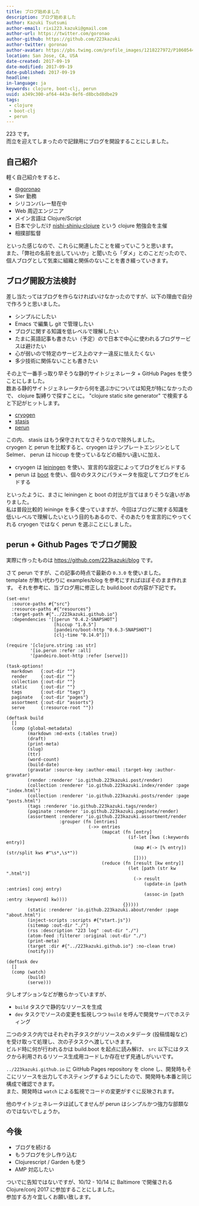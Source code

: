 ```yaml
---
title: ブログ始めました
description: ブログ始めました
author: Kazuki Tsutsumi
author-email: rixi223.kazuki@gmail.com
author-url: https://twitter.com/goronao
author-github: https://github.com/223kazuki
author-twitter: goronao
author-avatar: https://pbs.twimg.com/profile_images/1218227972/P1060544_400x400.jpg
location: San Jose, CA, USA
date-created: 2017-09-19
date-modified: 2017-09-19
date-published: 2017-09-19
headline:
in-language: ja
keywords: clojure, boot-clj, perun
uuid: a349c300-af64-443a-8ef6-d8bcbd8dbe29
tags:
 - clojure
 - boot-clj
 - perun
---
```


223 です。  
而立を迎えてしまったので記録用にブログを開設することにしました。

## 自己紹介

軽く自己紹介をすると、

* [@goronao](https://twitter.com/goronao)
* SIer 勤務
* シリコンバレー駐在中
* Web 周辺エンジニア
* メイン言語は Clojure/Script
* 日本で少しだけ [nishi-shinju-clojure](https://nishi-shinju-clojure.connpass.com/event/52434/) という clojure 勉強会を主催
* 相撲部監督

といった感じなので、これらに関連したことを綴っていこうと思います。  
また、「弊社の名前を出していいか」と聞いたら「ダメ」とのことだったので、個人ブログとして気楽に組織と関係のないことを書き綴っていきます。

## ブログ開設方法検討

差し当たってはブログを作らなければいけなかったのですが、以下の理由で自分で作ろうと思いました。

* シンプルにしたい
* Emacs で編集し git で管理したい
* ブログに関する知識を低レベルで理解したい
* たまに英語記事も書きたい（予定）ので日本で中心に使われるブログサービスは避けたい
* 心が弱いので特定のサービス上のマナー違反に怯えたくない
* 多少技術に関係ないことも書きたい

その上で一番手っ取り早そうな静的サイトジェネレータ + GitHub Pages を使うことにしました。  
数ある静的サイトジェネレータから何を選ぶかについては知見が特になかったので、 clojure 製縛りで探すことに。
"clojure static site generator" で検索すると下記がヒットします。

* [cryogen](https://github.com/cryogen-project/cryogen)
* [stasis](https://github.com/magnars/stasis)
* [perun](https://github.com/hashobject/perun)

この内、 stasis はもう保守されてなさそうなので除外しました。  
cryogen と perun を比較すると、cryogen はテンプレートエンジンとして Selmer、 perun は hiccup を使っているなどの細かい違いに加え、  

* cryogen は [leiningen](https://leiningen.org/) を使い、宣言的な設定によってブログをビルドする
* perun は [boot](http://boot-clj.com/) を使い、個々のタスクにパラメータを指定してブログをビルドする

といったように、まさに leiningen と boot の対比が当てはまりそうな違いがありました。  
私は普段比較的 leininge を多く使っていますが、今回はブログに関する知識を低いレベルで理解したいという目的もあるので、そのあたりを宣言的にやってくれる cryogen ではなく perun を選ぶことにしました。

## perun + Github Pages でブログ開設

実際に作ったものは https://github.com/223kazuki/blog です。

さて perun ですが、この記事の時点で最新の ```0.3.0``` を使いました。  
template が無い代わりに examples/blog を参考にすればほぼそのまま作れます。
それを参考に、当ブログ用に修正した build.boot の内容が下記です。

```clojure:build.boot
(set-env!
  :source-paths #{"src"}
  :resource-paths #{"resources"}
  :target-path #{"../223kazuki.github.io"}
  :dependencies '[[perun "0.4.2-SNAPSHOT"]
                  [hiccup "1.0.5"]
                  [pandeiro/boot-http "0.6.3-SNAPSHOT"]
                  [clj-time "0.14.0"]])

(require '[clojure.string :as str]
         '[io.perun :refer :all]
         '[pandeiro.boot-http :refer [serve]])

(task-options!
  markdown   {:out-dir ""}
  render     {:out-dir ""}
  collection {:out-dir ""}
  static     {:out-dir ""}
  tags       {:out-dir "tags"}
  paginate   {:out-dir "pages"}
  assortment {:out-dir "assorts"}
  serve      {:resource-root ""})

(deftask build
  []
  (comp (global-metadata)
        (markdown :md-exts {:tables true})
        (draft)
        (print-meta)
        (slug)
        (ttr)
        (word-count)
        (build-date)
        (gravatar :source-key :author-email :target-key :author-gravatar)
        (render :renderer 'io.github.223kazuki.post/render)
        (collection :renderer 'io.github.223kazuki.index/render :page "index.html")
        (collection :renderer 'io.github.223kazuki.posts/render :page "posts.html")
        (tags :renderer 'io.github.223kazuki.tags/render)
        (paginate :renderer 'io.github.223kazuki.paginate/render)
        (assortment :renderer 'io.github.223kazuki.assortment/render
                    :grouper (fn [entries]
                               (->> entries
                                    (mapcat (fn [entry]
                                              (if-let [kws (:keywords entry)]
                                                (map #(-> [% entry]) (str/split kws #"\s*,\s*"))
                                                [])))
                                    (reduce (fn [result [kw entry]]
                                              (let [path (str kw ".html")]
                                                (-> result
                                                    (update-in [path :entries] conj entry)
                                                    (assoc-in [path :entry :keyword] kw))))
                                            {}))))
        (static :renderer 'io.github.223kazuki.about/render :page "about.html")
        (inject-scripts :scripts #{"start.js"})
        (sitemap :out-dir "./")
        (rss :description "223 log" :out-dir "./")
        (atom-feed :filterer :original :out-dir "./")
        (print-meta)
        (target :dir #{"../223kazuki.github.io"} :no-clean true)
        (notify)))

(deftask dev
  []
  (comp (watch)
        (build)
        (serve)))
```

少しオプションなどが散らかっていますが、

* ```build``` タスクで静的なリソースを生成
* ```dev``` タスクでソースの変更を監視しつつ ```build``` を呼んで開発サーバでホスティング

二つのタスク内ではそれぞれ子タスクがリソースのメタデータ (投稿情報など) を受け取って処理し、次の子タスクへ渡していきます。  
ビルド時に何が行われるかは build.boot を起点に読み解け、 ```src``` 以下にはタスクから利用されるリソース生成用コードしか存在せず見通しがいいです。

```../223kazuki.github.io``` に GitHub Pages repository を clone し、開発時もそこにリソースを出力してホスティングするようにしたので、開発時も本番と同じ構成で確認できます。  
また、開発時は ```watch``` による監視でコードの変更がすぐに反映されます。

他のサイトジェネレータは試してませんが perun はシンプルかつ強力な部類なのではないでしょうか。

## 今後

* ブログを続ける
* もうブログを少し作り込む
* Clojurescript / Garden も使う
* AMP 対応したい

ついでに告知ではないですが、10/12 - 10/14 に Baltimore で開催される Clojure/conj 2017 に参加することにしました。  
参加する方々宜しくお願い致します。
